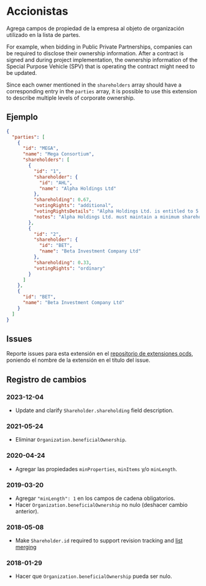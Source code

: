 # Accionistas

Agrega campos de propiedad de la empresa al objeto de organización utilizado en la lista de partes.

For example, when bidding in Public Private Partnerships, companies can be required to disclose their ownership information. After a contract is signed and during project implementation, the ownership information of the Special Purpose Vehicle (SPV) that is operating the contract might need to be updated.

Since each owner mentioned in the `shareholders` array should have a corresponding entry in the `parties` array, it is possible to use this extension to describe multiple levels of corporate ownership.

## Ejemplo

```json
{
  "parties": [
    {
      "id": "MEGA",
      "name": "Mega Consortium",
      "shareholders": [
        {
          "id": "1",
          "shareholder": {
            "id": "AHL",
            "name": "Alpha Holdings Ltd"
          },
          "shareholding": 0.67,
          "votingRights": "additional",
          "votingRightsDetails": "Alpha Holdings Ltd. is entitled to 5 votes per share.",
          "notes": "Alpha Holdings Ltd. must maintain a minimum shareholding of 30% in the project company until 10 years from the date of commissioning have elapsed."
        },
        {
          "id": "2",
          "shareholder": {
            "id": "BET",
            "name": "Beta Investment Company Ltd"
          },
          "shareholding": 0.33,
          "votingRights": "ordinary"
        }
      ]
    },
    {
      "id": "BET",
      "name": "Beta Investment Company Ltd"
    }
  ]
}
```

## Issues

Reporte issues para esta extensión en el [repositorio de extensiones ocds](https://github.com/open-contracting/ocds-extensions/issues), poniendo el nombre de la extensión en el título del issue.

## Registro de cambios

### 2023-12-04

- Update and clarify `Shareholder.shareholding` field description.

### 2021-05-24

- Eliminar `Organization.beneficialOwnership`.

### 2020-04-24

- Agregar las propiedades `minProperties`, `minItems` y/o `minLength`.

### 2019-03-20

- Agregar `"minLength": 1` en los campos de cadena obligatorios.
- Hacer `Organization.beneficialOwnership` no nulo (deshacer cambio anterior).

### 2018-05-08

- Make `Shareholder.id` required to support revision tracking and [list merging](https://standard.open-contracting.org/latest/en/schema/merging/#array-values)

### 2018-01-29

- Hacer que `Organization.beneficialOwnership` pueda ser nulo.
